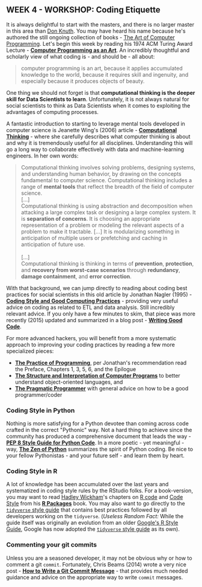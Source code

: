 ## WEEK 4 - WORKSHOP: Coding Etiquette

It is always delightful to start with the masters, and there is no larger master in this area than [Don Knuth](https://www.nytimes.com/2018/12/17/science/donald-knuth-computers-algorithms-programming.html). You may have heard his name because he's authored the still ongoing collection of books - [The Art of Computer Programming](https://www-cs-faculty.stanford.edu/~knuth/taocp.html). Let's begin this week by reading his 1974 ACM Turing Award Lecture - [__Computer Programming as an Art__](https://dl.acm.org/ft_gateway.cfm?id=1283929&type=pdf). An incredibly thoughtful and scholarly view of what coding is - and should be - all about:

> computer programming is an art, because it applies accumulated knowledge to the world, because it requires skill and ingenuity, and especially because it produces objects of beauty.

One thing we should not forget is that __computational thinking is the deeper skill for Data Scientists to learn__. Unfortunately, it is not always natural for social scientists to think as Data Scientists when it comes to exploiting the advantages of computing processes.

A fantastic introduction to starting to leverage mental tools developed in computer science is Jeanette Wing's (2006) article - [__Computational Thinking__](https://dl-acm-org.ezproxy.cul.columbia.edu/doi/10.1145/1118178.1118215) - where she carefully describes what computer thinking is about and why it is tremendously useful for all disciplines. Understanding this will go a long way to collaborate effectively with data and machine-learning engineers. In her own words:

> Computational thinking involves solving problems, designing systems, and understanding human behavior, by drawing on the concepts fundamental to computer science. Computational thinking includes a range of __mental tools__ that reflect the breadth of the field of computer science. <br/>
[...]<br/>
Computational thinking is using abstraction and decomposition when attacking a large complex task or designing a large complex system. It is __separation of concerns__. It is choosing an appropriate representation of a problem or modeling the relevant aspects of a problem to make it tractable. [...] It is modularizing something in anticipation of multiple users or prefetching and caching in anticipation of future use. <br/>  
[...] <br/>
Computational thinking is thinking in terms of __prevention__, __protection__, and __recovery from worst-case scenarios__ through __redundancy__, __damage containment__, and __error correction__.

With that background, we can jump directly to reading about coding best practices for social scientists in this old article by Jonathan Nagler (1995) - [__Coding Style and Good Computing Practices__](http://www.jstor.org/stable/420315) - providing  very useful advice on coding as related to ETL and data analysis. Still incredibly relevant advice. If you only have a few minutes to skim, that  piece was more recently (2015) updated and summarized in a blog post - [__Writing Good Code__](https://blog.oup.com/2015/02/jonathan-nagler-writing-good-code/).

For more advanced hackers, you will benefit from a more systematic approach to improving your coding practices by reading a few more specialized pieces:

* [__The Practice of Programming__](http://www.informit.com/store/practice-of-programming-9780201615869), per Jonathan's recommendation read the Preface, Chapters 1, 3, 5, 6, and the Epilogue
* [__The Structure and Interpretation of Computer Programs__](https://mitpress.mit.edu/sicp/full-text/book/book.html) to better understand object-oriented languages, and
* [__The Pragmatic Programmer__](https://www.amazon.com/dp/020161622X/ref=cm_sw_su_dp?tag=devtools-20) with general advice on how to be a good programmer/coder

### Coding Style in Python

Nothing is more satisfying for a Python devotee than coming across code crafted in the correct "Pythonic" way. Not a hard thing to achieve since the community has produced a comprehensive document that leads the way - [__PEP 8 Style Guide for Python Code__](https://www.python.org/dev/peps/pep-0008/). In a more poetic - yet meaningful - way,  [__The Zen of Python__](https://www.python.org/dev/peps/pep-0020/) summarizes the spirit of Python coding. Be nice to your fellow Pythonistas - and your future self - and learn them by heart.

### Coding Style in R

A lot of knowledge has been accumulated over the last years and systematized in coding style rules by the RStudio folks. For a book-version, you may want to read [Hadley Wickham](http://hadley.nz/)'s  chapters on [R code](http://r-pkgs.had.co.nz/r.html) and [Code Style](http://r-pkgs.had.co.nz/style.html) from his [__R Packages__](http://r-pkgs.had.co.nz) book. You may also want to go directly to the [`tidyverse` style guide](https://style.tidyverse.org) that contains best practices followed by all developers working on the `tidyverse`. (_Useless Random Fact:_ While the guide itself was originally an evolution from an older [Google's R Style Guide](https://google.github.io/styleguide/Rguide.xml), Google has now adopted the [`tidyverse` style guide](https://style.tidyverse.org) as its own).


### Commenting your git commits

Unless you are a seasoned developer, it may not be obvious why or how to comment a git `commit`. Fortunately, Chris Beams (2014) wrote a very nice post - [__How to Write a Git Commit Message__](https://chris.beams.io/posts/git-commit/) - that provides much needed guidance and advice on the appropriate way to write `commit` messages.

